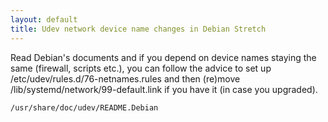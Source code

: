 ```yaml
---
layout: default
title: Udev network device name changes in Debian Stretch
---
```


Read Debian's documents and if you depend on device names staying the same (firewall, scripts etc.), you can follow the advice to set up /etc/udev/rules.d/76-netnames.rules and then (re)move /lib/systemd/network/99-default.link if you have it (in case you upgraded).

```sh
/usr/share/doc/udev/README.Debian 
```
